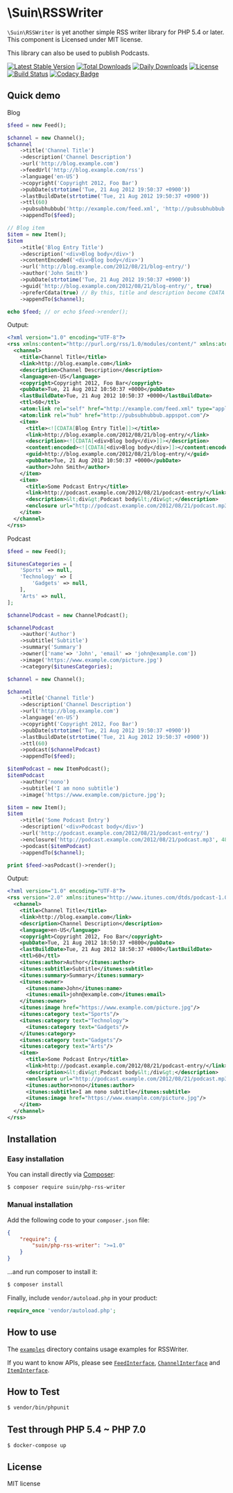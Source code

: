 # \Suin\RSSWriter

`\Suin\RSSWriter` is yet another simple RSS writer library for PHP 5.4 or later. This component is Licensed under MIT license.

This library can also be used to publish Podcasts.

[![Latest Stable Version](https://poser.pugx.org/suin/php-rss-writer/v/stable)](https://packagist.org/packages/suin/php-rss-writer)
[![Total Downloads](https://poser.pugx.org/suin/php-rss-writer/downloads)](https://packagist.org/packages/suin/php-rss-writer)
[![Daily Downloads](https://poser.pugx.org/suin/php-rss-writer/d/daily)](https://packagist.org/packages/suin/php-rss-writer)
[![License](https://poser.pugx.org/suin/php-rss-writer/license)](https://packagist.org/packages/suin/php-rss-writer)
[![Build Status](https://travis-ci.org/suin/php-rss-writer.svg?branch=master)](https://travis-ci.org/suin/php-rss-writer)
[![Codacy Badge](https://api.codacy.com/project/badge/grade/1c5e4e28e7e24f6ab7221b2166b5b6c7)](https://www.codacy.com/app/suinyeze/php-rss-writer)

## Quick demo

Blog

```php
$feed = new Feed();

$channel = new Channel();
$channel
    ->title('Channel Title')
    ->description('Channel Description')
    ->url('http://blog.example.com')
    ->feedUrl('http://blog.example.com/rss')
    ->language('en-US')
    ->copyright('Copyright 2012, Foo Bar')
    ->pubDate(strtotime('Tue, 21 Aug 2012 19:50:37 +0900'))
    ->lastBuildDate(strtotime('Tue, 21 Aug 2012 19:50:37 +0900'))
    ->ttl(60)
    ->pubsubhubbub('http://example.com/feed.xml', 'http://pubsubhubbub.appspot.com') // This is optional. Specify PubSubHubbub discovery if you want.
    ->appendTo($feed);

// Blog item
$item = new Item();
$item
    ->title('Blog Entry Title')
    ->description('<div>Blog body</div>')
    ->contentEncoded('<div>Blog body</div>')
    ->url('http://blog.example.com/2012/08/21/blog-entry/')
    ->author('John Smith')
    ->pubDate(strtotime('Tue, 21 Aug 2012 19:50:37 +0900'))
    ->guid('http://blog.example.com/2012/08/21/blog-entry/', true)
    ->preferCdata(true) // By this, title and description become CDATA wrapped HTML.
    ->appendTo($channel);

echo $feed; // or echo $feed->render();
```

Output:

```xml
<?xml version="1.0" encoding="UTF-8"?>
<rss xmlns:content="http://purl.org/rss/1.0/modules/content/" xmlns:atom="http://www.w3.org/2005/Atom" version="2.0">
  <channel>
    <title>Channel Title</title>
    <link>http://blog.example.com</link>
    <description>Channel Description</description>
    <language>en-US</language>
    <copyright>Copyright 2012, Foo Bar</copyright>
    <pubDate>Tue, 21 Aug 2012 10:50:37 +0000</pubDate>
    <lastBuildDate>Tue, 21 Aug 2012 10:50:37 +0000</lastBuildDate>
    <ttl>60</ttl>
    <atom:link rel="self" href="http://example.com/feed.xml" type="application/rss+xml"/>
    <atom:link rel="hub" href="http://pubsubhubbub.appspot.com"/>
    <item>
      <title><![CDATA[Blog Entry Title]]></title>
      <link>http://blog.example.com/2012/08/21/blog-entry/</link>
      <description><![CDATA[<div>Blog body</div>]]></description>
      <content:encoded><![CDATA[<div>Blog body</div>]]></content:encoded>
      <guid>http://blog.example.com/2012/08/21/blog-entry/</guid>
      <pubDate>Tue, 21 Aug 2012 10:50:37 +0000</pubDate>
      <author>John Smith</author>
    </item>
    <item>
      <title>Some Podcast Entry</title>
      <link>http://podcast.example.com/2012/08/21/podcast-entry/</link>
      <description>&lt;div&gt;Podcast body&lt;/div&gt;</description>
      <enclosure url="http://podcast.example.com/2012/08/21/podcast.mp3" type="audio/mpeg" length="4889"/>
    </item>
  </channel>
</rss>
```

Podcast

```php
$feed = new Feed();

$itunesCategories = [
    'Sports' => null,
    'Technology' => [
        'Gadgets' => null,
    ],
    'Arts' => null,
];

$channelPodcast = new ChannelPodcast();

$channelPodcast
    ->author('Author')
    ->subtitle('Subtitle')
    ->summary('Summary')
    ->owner(['name'=> 'John', 'email' => 'john@example.com'])
    ->image('https://www.example.com/picture.jpg')
    ->category($itunesCategories);

$channel = new Channel();

$channel
    ->title('Channel Title')
    ->description('Channel Description')
    ->url('http://blog.example.com')
    ->language('en-US')
    ->copyright('Copyright 2012, Foo Bar')
    ->pubDate(strtotime('Tue, 21 Aug 2012 19:50:37 +0900'))
    ->lastBuildDate(strtotime('Tue, 21 Aug 2012 19:50:37 +0900'))
    ->ttl(60)
    ->podcast($channelPodcast)
    ->appendTo($feed);

$itemPodcast = new ItemPodcast();
$itemPodcast
    ->author('nono')
    ->subtitle('I am nono subtitle')
    ->image('https://www.example.com/picture.jpg');

$item = new Item();
$item
    ->title('Some Podcast Entry')
    ->description('<div>Podcast body</div>')
    ->url('http://podcast.example.com/2012/08/21/podcast-entry/')
    ->enclosure('http://podcast.example.com/2012/08/21/podcast.mp3', 4889, 'audio/mpeg')
    ->podcast($itemPodcast)
    ->appendTo($channel);

print $feed->asPodcast()->render();
```

Output:

```xml
<?xml version="1.0" encoding="UTF-8"?>
<rss version="2.0" xmlns:itunes="http://www.itunes.com/dtds/podcast-1.0.dtd" xmlns:googleplay="http://www.google.com/schemas/play-podcasts/1.0">
  <channel>
    <title>Channel Title</title>
    <link>http://blog.example.com</link>
    <description>Channel Description</description>
    <language>en-US</language>
    <copyright>Copyright 2012, Foo Bar</copyright>
    <pubDate>Tue, 21 Aug 2012 18:50:37 +0800</pubDate>
    <lastBuildDate>Tue, 21 Aug 2012 18:50:37 +0800</lastBuildDate>
    <ttl>60</ttl>
    <itunes:author>Author</itunes:author>
    <itunes:subtitle>Subtitle</itunes:subtitle>
    <itunes:summary>Summary</itunes:summary>
    <itunes:owner>
      <itunes:name>John</itunes:name>
      <itunes:email>john@example.com</itunes:email>
    </itunes:owner>
    <itunes:image href="https://www.example.com/picture.jpg"/>
    <itunes:category text="Sports"/>
    <itunes:category text="Technology">
      <itunes:category text="Gadgets"/>
    </itunes:category>
    <itunes:category text="Gadgets"/>
    <itunes:category text="Arts"/>
    <item>
      <title>Some Podcast Entry</title>
      <link>http://podcast.example.com/2012/08/21/podcast-entry/</link>
      <description>&lt;div&gt;Podcast body&lt;/div&gt;</description>
      <enclosure url="http://podcast.example.com/2012/08/21/podcast.mp3" type="audio/mpeg" length="4889"/>
      <itunes:author>nono</itunes:author>
      <itunes:subtitle>I am nono subtitle</itunes:subtitle>
      <itunes:image href="https://www.example.com/picture.jpg"/>
    </item>
  </channel>
</rss>
```

## Installation

### Easy installation

You can install directly via [Composer](https://getcomposer.org/):

```bash
$ composer require suin/php-rss-writer
```

### Manual installation

Add the following code to your `composer.json` file:

```json
{
	"require": {
		"suin/php-rss-writer": ">=1.0"
	}
}
```

...and run composer to install it:

```bash
$ composer install
```

Finally, include `vendor/autoload.php` in your product:

```php
require_once 'vendor/autoload.php';
```

## How to use

The [`examples`](examples) directory contains usage examples for RSSWriter.

If you want to know APIs, please see [`FeedInterface`](src/Suin/RSSWriter/FeedInterface.php), [`ChannelInterface`](src/Suin/RSSWriter/ChannelInterface.php) and [`ItemInterface`](src/Suin/RSSWriter/ItemInterface.php).

## How to Test

```sh
$ vendor/bin/phpunit
```

## Test through PHP 5.4 ~ PHP 7.0

```console
$ docker-compose up
```

## License

MIT license
